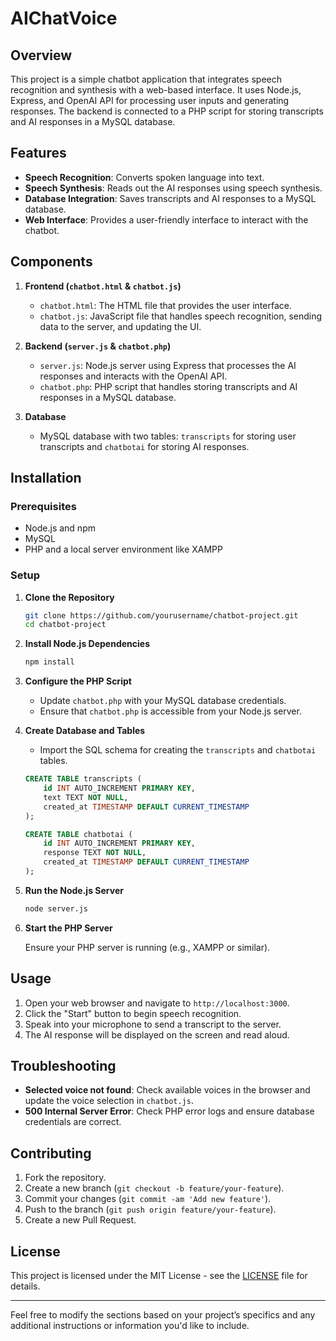 # AIChatVoice


## Overview

This project is a simple chatbot application that integrates speech recognition and synthesis with a web-based interface. It uses Node.js, Express, and OpenAI API for processing user inputs and generating responses. The backend is connected to a PHP script for storing transcripts and AI responses in a MySQL database.

## Features

- **Speech Recognition**: Converts spoken language into text.
- **Speech Synthesis**: Reads out the AI responses using speech synthesis.
- **Database Integration**: Saves transcripts and AI responses to a MySQL database.
- **Web Interface**: Provides a user-friendly interface to interact with the chatbot.

## Components

1. **Frontend (`chatbot.html` & `chatbot.js`)**
   - `chatbot.html`: The HTML file that provides the user interface.
   - `chatbot.js`: JavaScript file that handles speech recognition, sending data to the server, and updating the UI.

2. **Backend (`server.js` & `chatbot.php`)**
   - `server.js`: Node.js server using Express that processes the AI responses and interacts with the OpenAI API.
   - `chatbot.php`: PHP script that handles storing transcripts and AI responses in a MySQL database.

3. **Database**
   - MySQL database with two tables: `transcripts` for storing user transcripts and `chatbotai` for storing AI responses.

## Installation

### Prerequisites

- Node.js and npm
- MySQL
- PHP and a local server environment like XAMPP

### Setup

1. **Clone the Repository**

   ```bash
   git clone https://github.com/yourusername/chatbot-project.git
   cd chatbot-project
   ```

2. **Install Node.js Dependencies**

   ```bash
   npm install
   ```

3. **Configure the PHP Script**

   - Update `chatbot.php` with your MySQL database credentials.
   - Ensure that `chatbot.php` is accessible from your Node.js server.

4. **Create Database and Tables**

   - Import the SQL schema for creating the `transcripts` and `chatbotai` tables.

   ```sql
   CREATE TABLE transcripts (
       id INT AUTO_INCREMENT PRIMARY KEY,
       text TEXT NOT NULL,
       created_at TIMESTAMP DEFAULT CURRENT_TIMESTAMP
   );

   CREATE TABLE chatbotai (
       id INT AUTO_INCREMENT PRIMARY KEY,
       response TEXT NOT NULL,
       created_at TIMESTAMP DEFAULT CURRENT_TIMESTAMP
   );
   ```

5. **Run the Node.js Server**

   ```bash
   node server.js
   ```

6. **Start the PHP Server**

   Ensure your PHP server is running (e.g., XAMPP or similar).

## Usage

1. Open your web browser and navigate to `http://localhost:3000`.
2. Click the "Start" button to begin speech recognition.
3. Speak into your microphone to send a transcript to the server.
4. The AI response will be displayed on the screen and read aloud.

## Troubleshooting

- **Selected voice not found**: Check available voices in the browser and update the voice selection in `chatbot.js`.
- **500 Internal Server Error**: Check PHP error logs and ensure database credentials are correct.

## Contributing

1. Fork the repository.
2. Create a new branch (`git checkout -b feature/your-feature`).
3. Commit your changes (`git commit -am 'Add new feature'`).
4. Push to the branch (`git push origin feature/your-feature`).
5. Create a new Pull Request.

## License

This project is licensed under the MIT License - see the [LICENSE](LICENSE) file for details.

---

Feel free to modify the sections based on your project’s specifics and any additional instructions or information you'd like to include.

